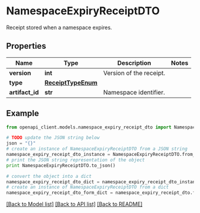 # NamespaceExpiryReceiptDTO

Receipt stored when a namespace expires.

## Properties

Name | Type | Description | Notes
------------ | ------------- | ------------- | -------------
**version** | **int** | Version of the receipt. | 
**type** | [**ReceiptTypeEnum**](ReceiptTypeEnum.md) |  | 
**artifact_id** | **str** | Namespace identifier. | 

## Example

```python
from openapi_client.models.namespace_expiry_receipt_dto import NamespaceExpiryReceiptDTO

# TODO update the JSON string below
json = "{}"
# create an instance of NamespaceExpiryReceiptDTO from a JSON string
namespace_expiry_receipt_dto_instance = NamespaceExpiryReceiptDTO.from_json(json)
# print the JSON string representation of the object
print NamespaceExpiryReceiptDTO.to_json()

# convert the object into a dict
namespace_expiry_receipt_dto_dict = namespace_expiry_receipt_dto_instance.to_dict()
# create an instance of NamespaceExpiryReceiptDTO from a dict
namespace_expiry_receipt_dto_form_dict = namespace_expiry_receipt_dto.from_dict(namespace_expiry_receipt_dto_dict)
```
[[Back to Model list]](../README.md#documentation-for-models) [[Back to API list]](../README.md#documentation-for-api-endpoints) [[Back to README]](../README.md)


